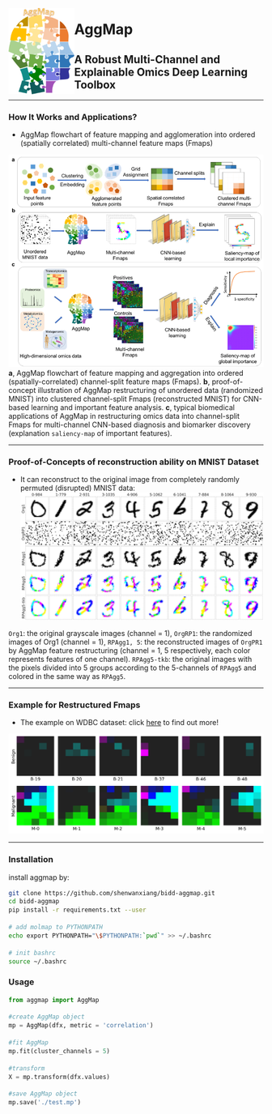 
<a href="url"><img src="./doc/logo.png" align="left" height="170" width="130" ></a>

# AggMap

## A Robust Multi-Channel and Explainable Omics Deep Learning Toolbox

----
### How It Works and Applications?

- AggMap flowchart of feature mapping and agglomeration into ordered (spatially correlated) multi-channel feature maps (Fmaps)

![how-it-works](./doc/how-it-works.png)
**a**, AggMap flowchart of feature mapping and aggregation into ordered (spatially-correlated) channel-split feature maps (Fmaps). **b**, proof-of-concept illustration of AggMap restructuring of unordered data (randomized MNIST) into clustered channel-split Fmaps (reconstructed MNIST) for CNN-based learning and important feature analysis. **c**, typical biomedical applications of AggMap in restructuring omics data into channel-split Fmaps for multi-channel CNN-based diagnosis and biomarker discovery (explanation `saliency-map` of important features).


----
### Proof-of-Concepts of reconstruction ability on MNIST Dataset

- It can reconstruct to the original image from completely randomly permuted (disrupted) MNIST data:
![reconstruction](./doc/reconstruction.png)

`Org1`: the original grayscale images (channel = 1), `OrgRP1`: the randomized images of Org1 (channel = 1), `RPAgg1, 5`: the reconstructed images of `OrgPR1` by AggMap feature restructuring (channel = 1, 5 respectively, each color represents features of one channel). `RPAgg5-tkb`: the original images with the pixels divided into 5 groups according to the 5-channels of `RPAgg5` and colored in the same way as `RPAgg5`.

----

### Example for Restructured Fmaps

- The example on WDBC dataset: click [here](https://github.com/shenwanxiang/bidd-aggmap/blob/master/paper/00_example_breast_cancer/03_BCD_feature_maps.ipynb) to find out more!

![Fmap](./doc/WDBC.png)


----

### Installation

install aggmap by:

```bash
git clone https://github.com/shenwanxiang/bidd-aggmap.git
cd bidd-aggmap
pip install -r requirements.txt --user

# add molmap to PYTHONPATH
echo export PYTHONPATH="\$PYTHONPATH:`pwd`" >> ~/.bashrc

# init bashrc
source ~/.bashrc
```


### Usage


```python
from aggmap import AggMap

#create AggMap object
mp = AggMap(dfx, metric = 'correlation')

#fit AggMap
mp.fit(cluster_channels = 5)

#transform
X = mp.transform(dfx.values)

#save AggMap object
mp.save('./test.mp')
```
